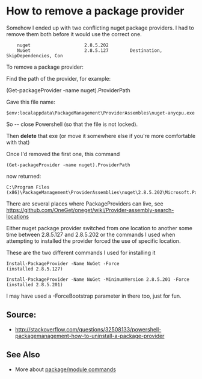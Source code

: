 # How to remove a package provider

Somehow I ended up with two conflicting nuget package providers.
I had to remove them both before it would use the correct one.

        nuget                    2.8.5.202
        NuGet                    2.8.5.127        Destination, SkipDependencies, Con
        
        
To remove a package provider:

Find the path of the provider, for example:

(Get-packageProvider -name nuget).ProviderPath

Gave this file name:

    $env:localappdata\PackageManagement\ProviderAssembles\nuget-anycpu.exe
    
So -- close Powershell (so that the file is not locked).

Then **delete** that exe (or move it somewhere else if you're more comfortable with that)

Once I'd removed the first one, this command

    (Get-packageProvider -name nuget).ProviderPath

now returned:

    C:\Program Files (x86)\PackageManagement\ProviderAssemblies\nuget\2.8.5.202\Microsoft.PackageManagement.NuGetProvider.dll

There are several places where PackageProviders can live, see https://github.com/OneGet/oneget/wiki/Provider-assembly-search-locations

Either nuget package provider switched from one location to another some time between 2.8.5.127 and 2.8.5.202 or the commands I used when attempting to installed the provider forced the use of specific location.

These are the two different commands I used for installing it

    Install-PackageProvider -Name NuGet -Force    
    (installed 2.8.5.127)

    Install-PackageProvider -Name NuGet -MinimumVersion 2.8.5.201 -Force    
    (installed 2.8.5.201)

I may have used a -ForceBootstrap parameter in there too, just for fun.



## Source:

 * http://stackoverflow.com/questions/32508133/powershell-packagemanagement-how-to-uninstall-a-package-provider

## See Also

 * More about [package/module commands](../powershell/module_commands.md)
